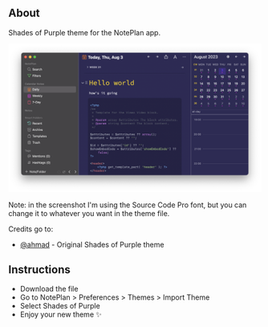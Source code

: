 ## About

Shades of Purple theme for the NotePlan app.

![Alt text](<CleanShot 2023-08-03 at 17.34.49@2x.png>)

Note: in the screenshot I'm using the Source Code Pro font, but you can change it to whatever you want in the theme file.

Credits go to:
- [@ahmad](https://github.com/ahmadawais) - Original Shades of Purple theme

## Instructions
- Download the file
- Go to NotePlan > Preferences > Themes > Import Theme
- Select Shades of Purple
- Enjoy your new theme ✨